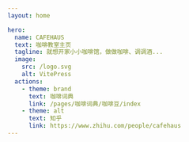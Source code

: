 ```yaml
---
layout: home

hero:
  name: CAFEHAUS
  text: 咖啡教室主页
  tagline: 就想开家小小咖啡馆，做做咖啡、调调酒...
  image:
    src: /logo.svg
    alt: VitePress
  actions:
    - theme: brand
      text: 咖啡词典
      link: /pages/咖啡词典/咖啡豆/index
    - theme: alt
      text: 知乎
      link: https://www.zhihu.com/people/cafehaus
---
```

